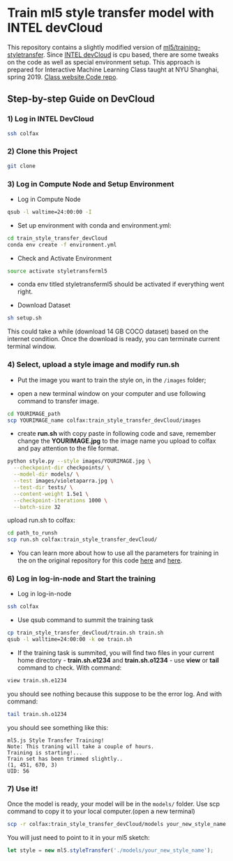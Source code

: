 # Train ml5 style transfer model with INTEL devCloud

This repository contains a slightly modified version of [ml5/training-styletransfer](https://github.com/ml5js/training-styletransfer). Since [INTEL devCloud]() is cpu based, there are some tweaks on the code as well as special environment setup. This approach is prepared for Interactive Machine Learning Class taught at NYU Shanghai, spring 2019. [Class website](https://wp.nyu.edu/shanghai-ima-interactivemachinelearning/),[Code repo](https://github.com/imachines/IMA-Interactive-Machine-Learning).

## Step-by-step Guide on DevCloud
### 1) Log in INTEL DevCloud

```bash
ssh colfax
```

### 2) Clone this Project

```bash
git clone
```

### 3) Log in Compute Node and Setup Environment
- Log in Compute Node

```bash
qsub -l waltime=24:00:00 -I
```
- Set up environment with conda and environment.yml:

```bash
cd train_style_transfer_devCloud
conda env create -f environment.yml
```
- Check and Activate Environment

```bash
source activate styletransferml5
```
* conda env titled styletransferml5 should be activated if everything went right.

- Download Dataset
```bash
sh setup.sh
```
This could take a while (download 14 GB COCO dataset) based on the internet condition. Once the download is ready, you can terminate current terminal window.

### 4) Select, upload a style image and modify run.sh

- Put the image you want to train the style on, in the `/images` folder;
* open a new terminal window on your computer and use following command to transfer image.

```bash
cd YOURIMAGE_path
scp YOURIMAGE_name colfax:train_style_transfer_devCloud/images
```


* create **run.sh** with copy paste in following code and save, remember change the **YOURIMAGE.jpg** to the image name you upload to colfax and pay attention to the file format.
```bash
python style.py --style images/YOURIMAGE.jpg \
  --checkpoint-dir checkpoints/ \
  --model-dir models/ \
  --test images/violetaparra.jpg \
  --test-dir tests/ \
  --content-weight 1.5e1 \
  --checkpoint-iterations 1000 \
  --batch-size 32
```

upload run.sh to colfax:

```bash
cd path_to_runsh
scp run.sh colfax:train_style_transfer_devCloud/
```

* You can learn more about how to use all the parameters for training in the on the original repository for this code [here](https://github.com/lengstrom/fast-style-transfer#documentation) and [here](https://github.com/lengstrom/fast-style-transfer/blob/master/docs.md).


### 6) Log in log-in-node and Start the training
- Log in log-in-node

```bash
ssh colfax
```

- Use qsub command to summit the training task

```bash
cp train_style_transfer_devCloud/train.sh train.sh
qsub -l walltime=24:00:00 -k oe train.sh
```

- If the training task is summited, you will find two files in your current home directory - **train.sh.e1234** and **train.sh.o1234** - use **view** or **tail** command to check. With command:

```bash
view train.sh.e1234
```

you should see nothing because this suppose to be the error log.  And with command:

```bash
tail train.sh.o1234
```

you should see something like this:

```
ml5.js Style Transfer Training!
Note: This traning will take a couple of hours.
Training is starting!...
Train set has been trimmed slightly..
(1, 451, 670, 3)
UID: 56
```

### 7) Use it!

Once the model is ready, your model will be in the `models/` folder. Use scp command to copy it to your local computer.(open a new terminal)

```bash
scp -r colfax:train_style_transfer_devCloud/models your_new_style_name
```

You will just need to point to it in your ml5 sketch:

```javascript
let style = new ml5.styleTransfer('./models/your_new_style_name');
```
